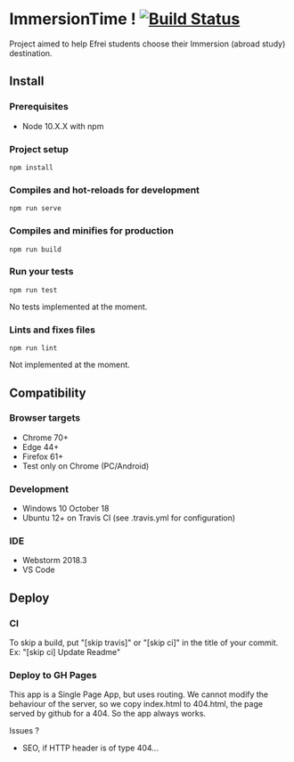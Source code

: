 # ImmersionTime ! [![Build Status](https://travis-ci.com/Dugnychon/ImmersionTime.svg?token=p5pFoFaqAiLRDSEHnrdp&branch=master)](https://travis-ci.com/Dugnychon/ImmersionTime)

Project aimed to help Efrei students choose their Immersion (abroad study) destination.

## Install

### Prerequisites

-   Node 10.X.X with npm

### Project setup

    npm install

### Compiles and hot-reloads for development

    npm run serve

### Compiles and minifies for production

    npm run build

### Run your tests

    npm run test

No tests implemented at the moment.

### Lints and fixes files

    npm run lint

Not implemented at the moment.

## Compatibility

### Browser targets

-   Chrome 70+
-   Edge 44+
-   Firefox 61+
-   Test only on Chrome (PC/Android)

### Development

-   Windows 10 October 18
-   Ubuntu 12+ on Travis CI (see .travis.yml for configuration)

### IDE

-   Webstorm 2018.3
-   VS Code

## Deploy

### CI

To skip a build, put "\[skip travis]" or "\[skip ci]" in the title of your commit.
Ex: "\[skip ci] Update Readme"

### Deploy to GH Pages

 This app is a Single Page App, but uses routing.
 We cannot modify the behaviour of the server, so we copy index.html to 404.html,
 the page served by github for a 404. So the app always works.

Issues ?

-   SEO, if HTTP header is of type 404...
